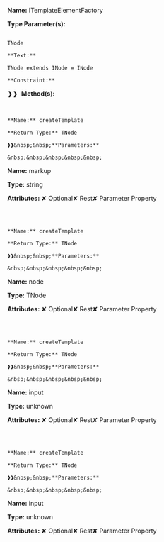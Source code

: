 **Name:** ITemplateElementFactory

**Type Parameter(s):**

```**Name:**

TNode

**Text:**

TNode extends INode = INode

**Constraint:**

```

❱❱&nbsp;&nbsp;**Method(s):**

&nbsp;&nbsp;&nbsp;&nbsp;&nbsp;
```
**Name:** createTemplate

**Return Type:** TNode

❱❱&nbsp;&nbsp;**Parameters:**

&nbsp;&nbsp;&nbsp;&nbsp;&nbsp;
```
**Name:** markup

**Type:** string

**Attributes:** ✘ Optional✘ Rest✘ Parameter Property

```

```

&nbsp;&nbsp;&nbsp;&nbsp;&nbsp;
```
**Name:** createTemplate

**Return Type:** TNode

❱❱&nbsp;&nbsp;**Parameters:**

&nbsp;&nbsp;&nbsp;&nbsp;&nbsp;
```
**Name:** node

**Type:** TNode

**Attributes:** ✘ Optional✘ Rest✘ Parameter Property

```

```

&nbsp;&nbsp;&nbsp;&nbsp;&nbsp;
```
**Name:** createTemplate

**Return Type:** TNode

❱❱&nbsp;&nbsp;**Parameters:**

&nbsp;&nbsp;&nbsp;&nbsp;&nbsp;
```
**Name:** input

**Type:** unknown

**Attributes:** ✘ Optional✘ Rest✘ Parameter Property

```

```

&nbsp;&nbsp;&nbsp;&nbsp;&nbsp;
```
**Name:** createTemplate

**Return Type:** TNode

❱❱&nbsp;&nbsp;**Parameters:**

&nbsp;&nbsp;&nbsp;&nbsp;&nbsp;
```
**Name:** input

**Type:** unknown

**Attributes:** ✘ Optional✘ Rest✘ Parameter Property

```

```

